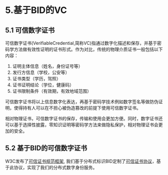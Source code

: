 # 5.基于BID的VC

## 5.1 可信数字证书

可信数字证书(VerifiableCredential,简称VC)指通过数字化描述和保存，并基于密码学方法做有效性证明的证书形式。作为对比，传统的物理介质证书一般包括以下内容：

1. 证明主体信息（姓名，身份证号等）
2. 发行方信息（学校，公安等）
3. 证书类型（学历，驾照）
4. 证书证明结论（学位，健康码）
5. 证书限制条件（有效期，有效地域范围）

可信数字证书将以上信息数字化表达，再基于密码学技术例如数字签名等做防伪证明，使得持有人可以在不担心被伪造篡改的前提下使用可信数字证书。

相对物理证书，可信数字证书的保存，传输和使用会更加方便。同时，数字证书还可以基于选择性披露，零知识证明等密码学方法来做隐私保护，相对物理证书会更加的安全。

## 5.2 基于BID的可信数字证书

W3C发布了[可信证书规范框架](https://www.w3.org/TR/vc-data-model/), 我们基于分布式标识BID定制了[可信证书协议](https://github.com/caict-4iot-dev/bif-rfcs/blob/main/RFCs/4-ADOPTED/%E6%98%9F%E7%81%AB%E9%93%BE%E7%BD%91RFC-008%EF%BC%9A%E6%98%9F%E7%81%AB%E9%93%BE%E7%BD%91BID%E5%8F%AF%E4%BF%A1%E8%AF%81%E4%B9%A6%E5%8D%8F%E8%AE%AE%E6%A0%87%E5%87%86.md)，基于此协议，实现了我们的分布式数字身份服务。

